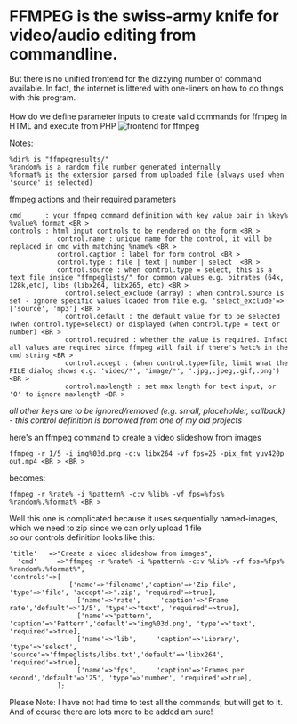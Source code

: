 # FFMPEG is the swiss-army knife for video/audio editing from commandline. 
But there is no unified frontend for the dizzying number of command available. In fact, the internet is littered with one-liners on how to do things with this program. <BR ><BR >
How do we define parameter inputs to create valid commands for ffmpeg in HTML and execute from PHP
![frontend for ffmpeg](https://github.com/wilwad/frontend-for-ffmpeg/blob/main/ffmpeg.png?raw=true)
 
Notes:
```
%dir% is "ffmpegresults/"  
%random% is a random file number generated internally 
%format% is the extension parsed from uploaded file (always used when 'source' is selected)  
``` 
ffmpeg actions and their required parameters 
```
cmd      : your ffmpeg command definition with key value pair in %key% %value% format <BR >
controls : html input controls to be rendered on the form <BR >
            control.name : unique name for the control, it will be replaced in cmd with matching %name% <BR >
            control.caption : label for form control <BR >
            control.type : file | text | number | select  <BR >
            control.source : when control.type = select, this is a text file inside "ffmpeglists/" for common values e.g. bitrates (64k, 128k,etc), libs (libx264, libx265, etc) <BR >
              control.select_exclude (array) : when control.source is set - ignore specific values loaded from file e.g. 'select_exclude'=>['source', 'mp3'] <BR >
              control.default : the default value for to be selected (when control.type=select) or displayed (when control.type = text or number) <BR >
              control.required : whether the value is required. Infact all values are required since ffmpeg will fail if there's %etc% in the cmd string <BR >
              control.accept : (when control.type=file, limit what the FILE dialog shows e.g. 'video/*', 'image/*', '.jpg,.jpeg,.gif,.png') <BR >
              control.maxlength : set max length for text input, or '0' to ignore maxlength <BR >
```
*all other keys are to be ignored/removed (e.g. small, placeholder, callback) - this control definition is borrowed from one of my old projects*
 
here's an ffmpeg command to create a video slideshow from images <BR >
``` 
ffmpeg -r 1/5 -i img%03d.png -c:v libx264 -vf fps=25 -pix_fmt yuv420p out.mp4 <BR > <BR >
```
becomes: 
 ```
ffmpeg -r %rate% -i %pattern% -c:v %lib% -vf fps=%fps% %random%.%format% <BR >
``` 
Well this one is complicated because it uses sequentially named-images, which we need to zip since we can only upload 1 file <BR >
so our controls definition looks like this: <BR >
 ```
 'title'   =>"Create a video slideshow from images", 
   'cmd'     =>"ffmpeg -r %rate% -i %pattern% -c:v %lib% -vf fps=%fps% %random%.%format%", 
 'controls'=>[ 
                ['name'=>'filename','caption'=>'Zip file', 'type'=>'file', 'accept'=>'.zip', 'required'=>true], 
 				  ['name'=>'rate',     'caption'=>'Frame rate','default'=>'1/5', 'type'=>'text', 'required'=>true], 
 				  ['name'=>'pattern', 'caption'=>'Pattern','default'=>'img%03d.png', 'type'=>'text', 'required'=>true], 
 				  ['name'=>'lib',     'caption'=>'Library', 'type'=>'select', 'source'=>'ffmpeglists/libs.txt','default'=>'libx264', 'required'=>true],
 				  ['name'=>'fps',     'caption'=>'Frames per second','default'=>'25', 'type'=>'number', 'required'=>true], 
             ];
```
Please Note: I have not had time to test all the commands, but will get to it. And of course there are lots more to be added am sure!

